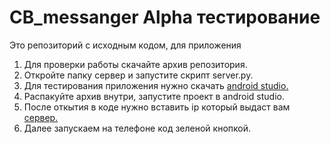 # CB_messanger Alpha тестирование
Это репозиторий с исходным кодом, для приложения

1) Для проверки работы скачайте архив репозитория.
2) Откройте папку сервер и запустите скрипт server.py.
3) Для тестирования приложения нужно скачать [android studio.](https://developer.android.com/studio)
4) Распакуйте архив внутри, запустите проект в android studio.
5) После откытия в коде нужно вставить ip который выдаст вам [сервер.](SERVER "(Так реализованно из-за отсутствия фиксированного сервера)")
6) Далее запускаем на телефоне код зеленой кнопкой. 
